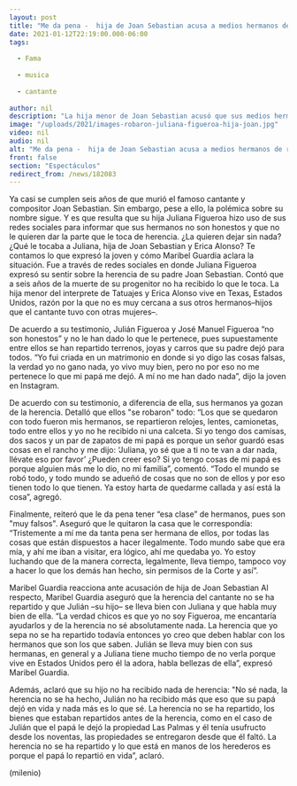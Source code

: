 ```yaml
---
layout: post
title: "Me da pena -  hija de Joan Sebastian acusa a medios hermanos de robarle la herencia"
date: 2021-01-12T22:19:00.000-06:00
tags:
  
  - Fama
  
  - musica
  
  - cantante
  
author: nil
description: "La hija menor de Joan Sebastian acusó que sus medios hermanos de robarles su herencia; Maribel Guardia sale en defensa de su hijo. "
image: "/uploads/2021/images-robaron-juliana-figueroa-hija-joan.jpg"
video: nil
audio: nil
alt: "Me da pena -  hija de Joan Sebastian acusa a medios hermanos de robarle la herencia"
front: false
section: "Espectáculos"
redirect_from: /news/182083
---
```


Ya casi se cumplen seis años de que murió el famoso cantante y compositor Joan Sebastian. Sin embargo, pese a ello, la polémica sobre su nombre sigue. Y es que resulta que su hija Juliana Figueroa hizo uso de sus redes sociales para informar que sus hermanos no son honestos y que no le quieren dar la parte que le toca de herencia. ¿La quieren dejar sin nada? ¿Qué le tocaba a Juliana, hija de Joan Sebastian y Erica Alonso? Te contamos lo que expresó la joven y cómo Maribel Guardia aclara la situación. Fue a través de redes sociales en donde Juliana Figueroa expresó su sentir sobre la herencia de su padre Joan Sebastian. Contó que a seis años de la muerte de su progenitor no ha recibido lo que le toca.  La hija menor del interprete de Tatuajes y Erica Alonso vive en Texas, Estados Unidos, razón por la que no es muy cercana a sus otros hermanos–hijos que el cantante tuvo con otras mujeres–. 

De acuerdo a su testimonio, Julián Figueroa y José Manuel Figueroa “no son honestos” y no le han dado lo que le pertenece, pues supuestamente entre ellos se han repartido terrenos, joyas y carros que su padre dejó para todos. “Yo fui criada en un matrimonio en donde si yo digo las cosas falsas, la verdad yo no gano nada, yo vivo muy bien, pero no por eso no me pertenece lo que mi papá me dejó. A mí no me han dado nada”, dijo la joven en Instagram. 

De acuerdo con su testimonio, a diferencia de ella, sus hermanos ya gozan de la herencia. Detalló que ellos "se robaron" todo: “Los que se quedaron con todo fueron mis hermanos, se repartieron relojes, lentes, camionetas, todo entre ellos y yo no he recibido ni una calceta. Si yo tengo dos camisas, dos sacos y un par de zapatos de mi papá es porque un señor guardó esas cosas en el rancho y me dijo: ‘Juliana, yo sé que a ti no te van a dar nada, llévate eso por favor’ ¿Pueden creer eso? Si yo tengo cosas de mi papá es porque alguien más me lo dio, no mi familia”, comentó. “Todo el mundo se robó todo, y todo mundo se adueñó de cosas que no son de ellos y por eso tienen todo lo que tienen. Ya estoy harta de quedarme callada y así está la cosa”, agregó. 

Finalmente, reiteró que le da pena tener “esa clase” de hermanos, pues son "muy falsos". Aseguró que le quitaron la casa que le correspondía: “Tristemente a mí me da tanta pena ser hermana de ellos, por todas las cosas que están dispuestos a hacer ilegalmente. Todo mundo sabe que era mía, y ahí me iban a visitar, era lógico, ahí me quedaba yo. Yo estoy luchando que de la manera correcta, legalmente, lleva tiempo, tampoco voy a hacer lo que los demás han hecho, sin permisos de la Corte y así”. 

Maribel Guardia reacciona ante acusación de hija de Joan Sebastian Al respecto, Maribel Guardia aseguró que la herencia del cantante no se ha repartido y que Julián –su hijo– se lleva bien con Juliana y que habla muy bien de ella. “La verdad chicos es que yo no soy Figueroa, me encantaría ayudarlos y de la herencia no sé absolutamente nada. La herencia que yo sepa no se ha repartido todavía entonces yo creo que deben hablar con los hermanos que son los que saben. Julián se lleva muy bien con sus hermanas, en general y a Juliana tiene mucho tiempo de no verla porque vive en Estados Unidos pero él la adora, habla bellezas de ella”, expresó Maribel Guardia. 

Además, aclaró que su hijo no ha recibido nada de herencia:  "No sé nada, la herencia no se ha hecho, Julián no ha recibido más que eso que su papá dejó en vida y nada más es lo que sé. La herencia no se ha repartido, los bienes que estaban repartidos antes de la herencia, como en el caso de Julián que el papá le dejó la propiedad Las Palmas y él tenía usufructo desde los noventas, las propiedades se entregaron desde que él faltó. La herencia no se ha repartido y lo que está en manos de los herederos es porque el papá lo repartió en vida”, aclaró. 

(milenio)